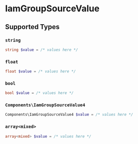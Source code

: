 # IamGroupSourceValue


## Supported Types

### `string`

```php
string $value = /* values here */
```

### `float`

```php
float $value = /* values here */
```

### `bool`

```php
bool $value = /* values here */
```

### `Components\IamGroupSourceValue4`

```php
Components\IamGroupSourceValue4 $value = /* values here */
```

### `array<mixed>`

```php
array<mixed> $value = /* values here */
```

